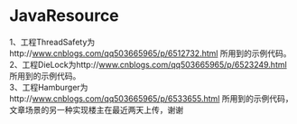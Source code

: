 # JavaResource
1、工程ThreadSafety为http://www.cnblogs.com/qq503665965/p/6512732.html  所用到的示例代码。<br>
2、工程DieLock为http://www.cnblogs.com/qq503665965/p/6523249.html 所用到的示例代码。<br>
3、工程Hamburger为http://www.cnblogs.com/qq503665965/p/6533655.html 所用到的示例代码，文章场景的另一种实现楼主在最近两天上传，谢谢
